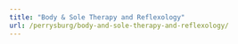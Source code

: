 ```yaml
---
title: "Body & Sole Therapy and Reflexology"
url: /perrysburg/body-and-sole-therapy-and-reflexology/
---
```


